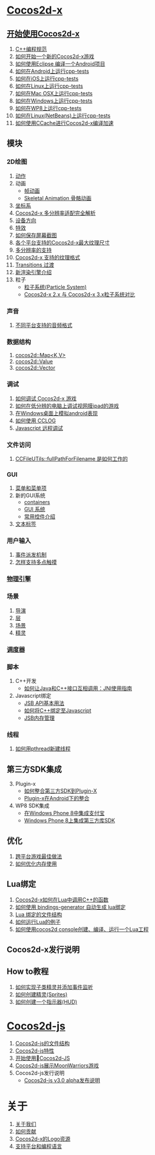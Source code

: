 # [Cocos2d-x](./cocos2d-x/zh.md)

## [开始使用Cocos2d-x](./getting-started-cocos2d-x/zh.md)

1. [C++编程规范](./cpp-coding-style/zh.md)
2. [如何开始一个新的Cocos2d-x游戏](./how-to-start-a-new-cocos2d-x-game/zh.md)
3. [如何使用Eclipse 编译一个Android项目](./how-to-build-android-project-with-eclipse/zh.md)
4. [如何在Android上运行cpp-tests](./how-to-run-cpp-tests-on-android/zh.md)
5. [如何在iOS上运行cpp-tests](./how-to-run-cpp-tests-on-iOS/zh.md)
6. [如何在Linux上运行cpp-tests](./how-to-run-cpp-tests-on-linux/zh.md)
7. [如何在Mac OSX上运行cpp-tests](./how-to-run-cpp-tests-on-mac-osx/zh.md)
8. [如何在Windows上运行cpp-tests](./how-to-run-cpp-tests-on-win32/zh.md)
9. [如何在WP8上运行cpp-tests](./how-to-run-cpp-tests-on-wp8/zh.md)
10. [如何在Linux(NetBeans)上运行cpp-tests](./how-to-run-cpp-tests-on-netbeans/zh.md)
11. [如何使用CCache进行Cocos2d-x编译加速](./ccache-speed-up/zh.md)

## 模块

### 2D绘图

1. [动作](./actions/zh.md)
2. 动画
	- [帧动画](./sprite-sheet-animation/zh.md)
	- [Skeletal Animation 骨骼动画 ](./skeletal-animation/zh.md)
3. [坐标系](./coordinate-system/zh.md)
4. [Cocos2d-x 多分辨率适配完全解析](./detailed-explanation-of-multi-resolution/zh.md)
5. [设备方向](./device-orientation/zh.md)
6. [特效](./effects/zh.md)
7. [如何保存屏幕截图](./how-to-save-a-screenshot/zh.md)
8. [各个平台支持的Cocos2d-x最大纹理尺寸](./max-size-of-textures-in-cocos2d-x/zh.md)
9. [多分辨率的支持](./multi-resolution-support/zh.md)
10. [Cocos2d-x 支持的纹理格式](./texture-formats-supported/zh.md)
11. [Transitions 过渡](./transitions/zh.md)
12. [新渲染引擎介绍](./renderer/zh.md)
14. 粒子
	- [粒子系统(Particle System)](./particles/zh.md)
	- [Cocos2d-x 2.x 与 Cocos2d-x 3.x粒子系统对比](./particle-system-comparison-of-v2x-and-v3x/zh.md)
	
### 声音

1. [不同平台支持的音频格式](./audio-formats-supported-by-cocosdenshion-on-different-platforms/zh.md)

### 数据结构

1. [cocos2d::Map<K,V>](./map/zh.md)
2. [cocos2d::Value](./value/zh.md)
3. [cocos2d::Vector<T>](./vector/zh.md)

### 调试

1. [如何调试 Cocos2d-x 游戏](./how-to-debug-cocos2d-x-games/zh.md)
2. [如何在低分辨的电脑上调试视网膜ipad的游戏](./how-to-debug-games-for-ipad-retina-on-low-resolution-pc/zh.md)
3. [在Windows桌面上模拟android表现](./how-to-simulate-android-behaviors-on-windows-desktop/zh.md)
4. [如何使用 CCLOG](./how-to-use-cclog/zh.md)
5. [Javascript 远程调试](./javascript-remote-debugging/zh.md)

### 文件访问

1. [CCFileUTils::fullPathForFilename 是如何工作的](./how-does-ccfileutilsfullpathforfilename-work/zh.md)

### GUI

1. [菜单和菜单项](./menu-and-menuItems/zh.md)
2. 新的GUI系统
	- [containers](./containers/zh.md)
	- [GUI 系统](./overview-of-new-gui/zh.md)
	- [常用控件介绍](./widget/zh.md)
3. [文本标签](./text-labels/zh.md)
	
### 用户输入

1. [事件派发机制](./eventdispatcher-mechanism/zh.md)
2. [怎样支持多点触摸](./how-to-enable-multi-touch/zh.md)

### [物理引擎](./physics/zh.md)

### 场景

1. [导演](./director/zh.md)
2. [层](./layer/zh.md)
4. [场景](./scene/zh.md)
5. [精灵](./sprite/zh.md)

### [调度器](./scheduler/zh.md)

### 脚本

1. C++开发
	- [如何让Java和C++接口互相调用：JNI使用指南](./how-to-use-jni/zh.md)
2. Javascript绑定
	- [JSB API基本用法](./basic-usage-of-jsb-api/zh.md)
	- [如何将C++绑定至Javascript](./how-to-bind-c++-to-javascript/zh.md)
	- [JSB内存管理](./memory-management-of-jsb/zh.md)

### 线程

1. [如何用pthread新建线程](./how-to-use-pthread/zh.md)

## 第三方SDK集成

3. Plugin-x
	- [如何整合第三方SDK到Plugin-X](./how-to-integrate-a-3rd-party-sdk-into-plugin-x/zh.md)
	- [Plugin-x在Android下的整合](./plugin-x-integration-guide-for-android/zh.md)
4. WP8 SDK集成
	- [在Windows Phone 8中集成支付宝](./how-to-integrate-alipay/zh.md)
	- [Windows Phone 8上集成第三方库SDK](./how-to-integrate-third-sdk/zh.md)


## 优化

1. [跨平台游戏最佳做法](./best-practice-of-cross-platform-games/zh.md)
2. [如何优化内存使用](./how-to-optimise-memory-usage/zh.md)

## Lua绑定

1. [Cocos2d-x如何在Lua中调用C++的函数](./how-to-call-c++-from-lua/zh.md)
3. [如何使用 bindings-generator 自动生成 lua绑定](./how-to-use-bindings-generator/zh.md)
4. [Lua 绑定的文件结构](./folder-structure-of-lua-binding/zh.md)
5. [如何运行Lua的例子](./how-to-run-lua-samples/zh.md)
6. [如何使用cocos2d console创建、编译、运行一个Lua工程](./how-to-createcompile-and-run-a-new-lua-project-with-cocos2d-console/zh.md) 

## Cocos2d-x发行说明

## How to教程

1. [如何实现子类精灵并添加事件监听](./how-to-subclass-sprite-and-add-event-listeners/zh.md)
2. [如何创建精灵(Sprites) ](./how-to-create-sprites/zh.md)
3. [如何创建一个指示器(HUD)](./how-to-create-a-hud/zh.md)

# [Cocos2d-js](./cocos2d-js/zh.md)

1. [Cocos2d-js的文件结构](./folder-structure-of-cocos2d-js/zh.md)
2. [Cocos2d-js特性](./features-of-cocos2d-js/zh.md)
3. [开始使用Cocos2d-JS](./getting-started-with-cocos2d-js/zh.md)
4. [Cocos2d-js展示MoonWarriors游戏](./moonwarriors-cocos2d-js-showcase/zh.md)
5. Cocos2d-js发行说明
	- [Cocos2d-js v3.0 alpha发布说明](./release-notes-for-cocos2d-js-v30alpha/zh.md)

# 关于

1. [关于我们](./about-us/zh.md)
2. [如何贡献](./contribution/zh.md) 
3. [Cocos2d-x的Logo资源](./logo-resources-of-cocos2d-x/zh.md)
4. [支持平台和编程语言](./supported-platforms-and-programming-languages/zh.md)
